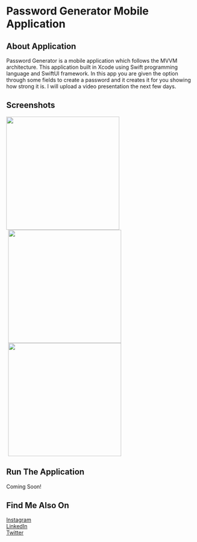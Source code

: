 # Password Generator Mobile Application


## About Application
Password Generator is a mobile application which follows the MVVM architecture. This application built in Xcode using Swift programming language and SwiftUI framework. In this app you are given the option through some fields to create a password and it creates it for you showing how strong it is. I will upload a video presentation the next few days.

## Screenshots

<div>
  <img height= 300em src= "https://github.com/nicktheodoridisiOS/PasswordGenerator/assets/122683142/2bf7d6c7-7edc-444a-bbd6-dd047aebeb4e">
  <img hspace= 5 height= 300em src= "https://github.com/nicktheodoridisiOS/PasswordGenerator/assets/122683142/9fb4b777-7b00-47a7-bfe8-b9c3092e1c46">
  <img hspace= 5 height= 300em src= "https://github.com/nicktheodoridisiOS/PasswordGenerator/assets/122683142/cbe10ba6-3310-4c7d-b23b-7f4a40328975">
</div>

## Run The Application

Coming Soon!

## Find Me Also On
<a href="https://www.instagram.com/nickmadethisone/">Instagram</a><br>
<a href="https://www.linkedin.com/in/nick-theodoridis-75097a266/">LinkedIn</a><br>
<a href="https://twitter.com/nickiOSDev">Twitter</a>
